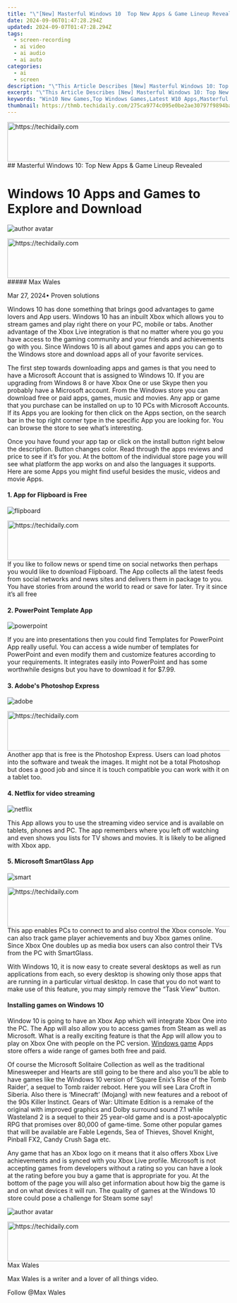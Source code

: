 ```yaml
---
title: "\"[New] Masterful Windows 10  Top New Apps & Game Lineup Revealed for 2024\""
date: 2024-09-06T01:47:28.294Z
updated: 2024-09-07T01:47:28.294Z
tags: 
  - screen-recording
  - ai video
  - ai audio
  - ai auto
categories: 
  - ai
  - screen
description: "\"This Article Describes [New] Masterful Windows 10: Top New Apps & Game Lineup Revealed for 2024\""
excerpt: "\"This Article Describes [New] Masterful Windows 10: Top New Apps & Game Lineup Revealed for 2024\""
keywords: "Win10 New Games,Top Windows Games,Latest W10 Apps,Masterful Window's Gems,W10 Game Lineup Update,New W10 App Release,Exclusive W10 Updates"
thumbnail: https://thmb.techidaily.com/275ca9774c095e0be2ae30797f9894bae65deae9ea5691cd95cdc33842a228b1.jpg
---
```


<!-- affiliate ads begin -->
<a href="https://unicoeye.pxf.io/c/5597632/2134229/18498" target="_top" id="2134229">
  <img src="//a.impactradius-go.com/display-ad/18498-2134229" border="0" alt="https://techidaily.com" width="728" height="90"/>
</a>
<img height="0" width="0" src="https://unicoeye.pxf.io/i/5597632/2134229/18498" style="position:absolute;visibility:hidden;" border="0" />
<!-- affiliate ads end -->
## Masterful Windows 10: Top New Apps & Game Lineup Revealed

# Windows 10 Apps and Games to Explore and Download

![author avatar](https://images.wondershare.com/filmora/article-images/max-wales-author.jpg)

<!-- affiliate ads begin -->
<a href="https://ephamedtechinc.pxf.io/c/5597632/2137205/26400" target="_top" id="2137205">
  <img src="//a.impactradius-go.com/display-ad/26400-2137205" border="0" alt="https://techidaily.com" width="728" height="90"/>
</a>
<img height="0" width="0" src="https://ephamedtechinc.pxf.io/i/5597632/2137205/26400" style="position:absolute;visibility:hidden;" border="0" />
<!-- affiliate ads end -->
##### Max Wales

 Mar 27, 2024• Proven solutions

Windows 10 has done something that brings good advantages to game lovers and App users. Windows 10 has an inbuilt Xbox which allows you to stream games and play right there on your PC, mobile or tabs. Another advantage of the Xbox Live integration is that no matter where you go you have access to the gaming community and your friends and achievements go with you. Since Windows 10 is all about games and apps you can go to the Windows store and download apps all of your favorite services.

The first step towards downloading apps and games is that you need to have a Microsoft Account that is assigned to Windows 10\. If you are upgrading from Windows 8 or have Xbox One or use Skype then you probably have a Microsoft account. From the Windows store you can download free or paid apps, games, music and movies. Any app or game that you purchase can be installed on up to 10 PCs with Microsoft Accounts. If its Apps you are looking for then click on the Apps section, on the search bar in the top right corner type in the specific App you are looking for. You can browse the store to see what’s interesting.

Once you have found your app tap or click on the install button right below the description. Button changes color. Read through the apps reviews and price to see if it’s for you. At the bottom of the individual store page you will see what platform the app works on and also the languages it supports. Here are some Apps you might find useful besides the music, videos and movie Apps.

#### 1. App for Flipboard is Free

![flipboard](https://images.wondershare.com/filmora/article-images/flipboard.jpg)

<!-- affiliate ads begin -->
<a href="https://unicoeye.pxf.io/c/5597632/2134497/18498" target="_top" id="2134497">
  <img src="//a.impactradius-go.com/display-ad/18498-2134497" border="0" alt="https://techidaily.com" width="728" height="90"/>
</a>
<img height="0" width="0" src="https://unicoeye.pxf.io/i/5597632/2134497/18498" style="position:absolute;visibility:hidden;" border="0" />
<!-- affiliate ads end -->
If you like to follow news or spend time on social networks then perhaps you would like to download Flipboard. The App collects all the latest feeds from social networks and news sites and delivers them in package to you. You have stories from around the world to read or save for later. Try it since it’s all free

#### 2. PowerPoint Template App

![powerpoint](https://images.wondershare.com/filmora/article-images/powerpoint.jpg)

If you are into presentations then you could find Templates for PowerPoint App really useful. You can access a wide number of templates for PowerPoint and even modify them and customize features according to your requirements. It integrates easily into PowerPoint and has some worthwhile designs but you have to download it for $7.99.

#### 3. Adobe's Photoshop Express

![adobe](https://images.wondershare.com/filmora/article-images/adobe.png)

<!-- affiliate ads begin -->
<a href="https://appsumo.8odi.net/c/5597632/2137379/7443" target="_top" id="2137379">
  <img src="//a.impactradius-go.com/display-ad/7443-2137379" border="0" alt="https://techidaily.com" width="728" height="90"/>
</a>
<img height="0" width="0" src="https://appsumo.8odi.net/i/5597632/2137379/7443" style="position:absolute;visibility:hidden;" border="0" />
<!-- affiliate ads end -->
Another app that is free is the Photoshop Express. Users can load photos into the software and tweak the images. It might not be a total Photoshop but does a good job and since it is touch compatible you can work with it on a tablet too.

#### 4. Netflix for video streaming

![netflix](https://images.wondershare.com/filmora/article-images/netflix.jpg)

This App allows you to use the streaming video service and is available on tablets, phones and PC. The app remembers where you left off watching and even shows you lists for TV shows and movies. It is likely to be aligned with Xbox app.

#### 5. Microsoft SmartGlass App

![smart](https://images.wondershare.com/filmora/article-images/smart.jpg)

<!-- affiliate ads begin -->
<a href="https://appsumo.8odi.net/c/5597632/2123736/7443" target="_top" id="2123736">
  <img src="//a.impactradius-go.com/display-ad/7443-2123736" border="0" alt="https://techidaily.com" width="728" height="90"/>
</a>
<img height="0" width="0" src="https://appsumo.8odi.net/i/5597632/2123736/7443" style="position:absolute;visibility:hidden;" border="0" />
<!-- affiliate ads end -->
This app enables PCs to connect to and also control the Xbox console. You can also track game player achievements and buy Xbox games online. Since Xbox One doubles up as media box users can also control their TVs from the PC with SmartGlass.

With Windows 10, it is now easy to create several desktops as well as run applications from each, so every desktop is showing only those apps that are running in a particular virtual desktop. In case that you do not want to make use of this feature, you may simply remove the “Task View” button.

#### Installing games on Windows 10

Window 10 is going to have an Xbox App which will integrate Xbox One into the PC. The App will also allow you to access games from Steam as well as Microsoft. What is a really exciting feature is that the App will allow you to play on Xbox One with people on the PC version. [Windows game](https://tools.techidaily.com/wondershare/filmora/download/) Apps store offers a wide range of games both free and paid.

Of course the Microsoft Solitaire Collection as well as the traditional Minesweeper and Hearts are still going to be there and also you’ll be able to have games like the Windows 10 version of ‘Square Enix’s Rise of the Tomb Raider’, a sequel to Tomb raider reboot. Here you will see Lara Croft in Siberia. Also there is ‘Minecraft’ (Mojang) with new features and a reboot of the 90s Killer Instinct. Gears of War: Ultimate Edition is a remake of the original with improved graphics and Dolby surround sound 7.1 while Wasteland 2 is a sequel to their 25 year-old game and is a post-apocalyptic RPG that promises over 80,000 of game-time. Some other popular games that will be available are Fable Legends, Sea of Thieves, Shovel Knight, Pinball FX2, Candy Crush Saga etc.

Any game that has an Xbox logo on it means that it also offers Xbox Live achievements and is synced with you Xbox Live profile. Microsoft is not accepting games from developers without a rating so you can have a look at the rating before you buy a game that is appropriate for you. At the bottom of the page you will also get information about how big the game is and on what devices it will run. The quality of games at the Windows 10 store could pose a challenge for Steam some say!

![author avatar](https://images.wondershare.com/filmora/article-images/max-wales-author.jpg)

<!-- affiliate ads begin -->
<a href="https://unicoeye.pxf.io/c/5597632/2134240/18498" target="_top" id="2134240">
  <img src="//a.impactradius-go.com/display-ad/18498-2134240" border="0" alt="https://techidaily.com" width="540" height="90"/>
</a>
<img height="0" width="0" src="https://unicoeye.pxf.io/i/5597632/2134240/18498" style="position:absolute;visibility:hidden;" border="0" />
<!-- affiliate ads end -->
Max Wales

Max Wales is a writer and a lover of all things video.

Follow @Max Wales


<ins class="adsbygoogle"
     style="display:block"
     data-ad-format="autorelaxed"
     data-ad-client="ca-pub-7571918770474297"
     data-ad-slot="1223367746"></ins>



<ins class="adsbygoogle"
     style="display:block"
     data-ad-client="ca-pub-7571918770474297"
     data-ad-slot="8358498916"
     data-ad-format="auto"
     data-full-width-responsive="true"></ins>







